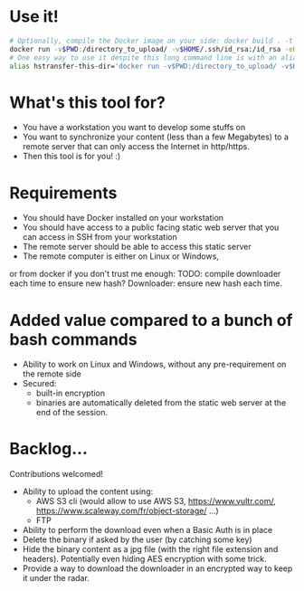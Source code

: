 # Use it!
```bash
# Optionally, compile the Docker image on your side: docker build . -t sdenel/hstransfer 
docker run -v$PWD:/directory_to_upload/ -v$HOME/.ssh/id_rsa:/id_rsa -eHSTRANSFER_SSH_HOST="toto@something.com" -eHSTRANSFER_SSH_PATH="/var/www/apache/somedir/" -eHSTRANSFER_HTTP_PATH="https://something.com/somedir/" -ti sdenel/hstransfer 
# One easy way to use it despite this long command line is with an alias:
alias hstransfer-this-dir='docker run -v$PWD:/directory_to_upload/ -v$HOME/.ssh/id_rsa:/id_rsa -eHSTRANSFER_SSH_HOST="sde@..." -e HSTRANSFER_SSH_PATH="/var/www/..." -eHSTRANSFER_HTTP_PATH="https://download..." -ti sdenel/hstransfer'
```

# What's this tool for?
* You have a workstation you want to develop some stuffs on
* You want to synchronize your content (less than a few Megabytes) to a remote server that can only access the Internet in http/https.
* Then this tool is for you! :)

# Requirements
* You should have Docker installed on your workstation
* You should have access to a public facing static web server that you can access in SSH from your workstation
* The remote server should be able to access this static server
* The remote computer is either on Linux or Windows, 

or from docker if you don't trust me enough:
TODO: compile downloader each time to ensure new hash?
Downloader: ensure new hash each time.

# Added value compared to a bunch of bash commands
* Ability to work on Linux and Windows, without any pre-requirement on the remote side
* Secured:
    * built-in encryption
    * binaries are automatically deleted from the static web server at the end of the session.
    

# Backlog...
Contributions welcomed!
* Ability to upload the content using:
    * AWS S3 cli (would allow to use AWS S3, https://www.vultr.com/, https://www.scaleway.com/fr/object-storage/ ...)
    * FTP
* Ability to perform the download even when a Basic Auth is in place
* Delete the binary if asked by the user (by catching some key)
* Hide the binary content as a jpg file (with the right file extension and headers). Potentially even hiding AES encryption with some trick.
* Provide a way to download the downloader in an encrypted way to keep it under the radar.
